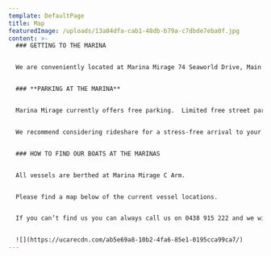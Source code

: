 ```yaml
---
template: DefaultPage
title: Map
featuredImage: /uploads/13a84dfa-cab1-48db-b79a-c7dbde7eba0f.jpg
content: >-
  ### GETTING TO THE MARINA


  We are conveniently located at Marina Mirage 74 Seaworld Drive, Main Beach. 


  ### **P﻿ARKING AT THE MARINA**


  M﻿arina Mirage currently offers free parking.  L﻿imited free street parking is also available on Seaworld Drive


  W﻿e recommend considering rideshare for a stress-free arrival to your charter.


  ### HOW TO FIND OUR BOATS AT THE MARINAS


  A﻿ll vessels are berthed at Marina Mirage C Arm. 


  Please find a map below of the current vessel locations.  


  If you can’t find us you can always call us on 0438 915 222 and we will be happy to guide you. 


  ![](https://ucarecdn.com/ab5e69a8-10b2-4fa6-85e1-0195cca99ca7/)
---
```

